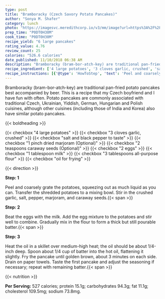 ```yaml
---
type: post
title: "Bramboracky (Czech Savory Potato Pancakes)"
author: "Sonya M. Shafer"
category: lunch
photo: "https://imagesvc.meredithcorp.io/v3/mm/image?url=https%3A%2F%2Fimages.media-allrecipes.com%2Fuserphotos%2F2182633.jpg"
prep_time: "P0DT0H30M"
cook_time: "P0DT0H30M"
recipe_yield: "6 large pancakes"
rating_value: 4.76
review_count: 25
calories: "526.6 calories"
date_published: 11/10/2018 06:38 AM
description: "Bramboracky (bram-bor-atch-key) are traditional pan-fried potato pancakes best accompanied by beer. This is a recipe that my Czech boyfriend and I have fun with often. Potato pancakes are commonly associated with traditional Czech, Ukrainian, Yiddish, German, Hungarian and Polish cuisines, although other cuisines (including those of India and Korea) also have similar potato pancakes."
recipe_ingredient: ['4 large potatoes', '3 cloves garlic, crushed', 'salt and black pepper to taste', '1 pinch dried marjoram', '2 teaspoons caraway seeds', '2 eggs', '1 tablespoon milk', '3 tablespoons all-purpose flour', 'oil for frying']
recipe_instructions: [{'@type': 'HowToStep', 'text': 'Peel and coarsely grate the potatoes, squeezing out as much liquid as you can. Transfer the shredded potatoes to a mixing bowl. Stir in the crushed garlic, salt, pepper, marjoram, and caraway seeds.\n'}, {'@type': 'HowToStep', 'text': 'Beat the eggs with the milk. Add the egg mixture to the potatoes and stir well to combine. Gradually mix in the flour to form a thick but still pourable batter.\n'}, {'@type': 'HowToStep', 'text': 'Heat the oil in a skillet over medium-high heat; the oil should be about 1/4-inch deep. Spoon about 1/4 cup of batter into the hot oil, flattening it slightly. Fry the pancake until golden brown, about 3 minutes on each side. Drain on paper towels. Taste the first pancake and adjust the seasoning if necessary; repeat with remaining batter.\n'}]
---
```


Bramboracky (bram-bor-atch-key) are traditional pan-fried potato pancakes best accompanied by beer. This is a recipe that my Czech boyfriend and I have fun with often. Potato pancakes are commonly associated with traditional Czech, Ukrainian, Yiddish, German, Hungarian and Polish cuisines, although other cuisines (including those of India and Korea) also have similar potato pancakes. 

{{< boldheading >}}

{{< checkbox "4 large potatoes" >}}
{{< checkbox "3 cloves garlic, crushed" >}}
{{< checkbox "salt and black pepper to taste" >}}
{{< checkbox "1 pinch dried marjoram  (Optional)" >}}
{{< checkbox "2 teaspoons caraway seeds  (Optional)" >}}
{{< checkbox "2  eggs" >}}
{{< checkbox "1 tablespoon milk" >}}
{{< checkbox "3 tablespoons all-purpose flour" >}}
{{< checkbox "oil for frying" >}}


{{< direction >}}

**Step: 1**

Peel and coarsely grate the potatoes, squeezing out as much liquid as you can. Transfer the shredded potatoes to a mixing bowl. Stir in the crushed garlic, salt, pepper, marjoram, and caraway seeds.{{< span >}}

**Step: 2**

Beat the eggs with the milk. Add the egg mixture to the potatoes and stir well to combine. Gradually mix in the flour to form a thick but still pourable batter.{{< span >}}

**Step: 3**

Heat the oil in a skillet over medium-high heat; the oil should be about 1/4-inch deep. Spoon about 1/4 cup of batter into the hot oil, flattening it slightly. Fry the pancake until golden brown, about 3 minutes on each side. Drain on paper towels. Taste the first pancake and adjust the seasoning if necessary; repeat with remaining batter.{{< span >}}

{{< nutrition >}}

**Per Serving:** 527 calories; protein 15.1g; carbohydrates 94.3g; fat 11.1g; cholesterol 109.5mg; sodium 73.8mg.